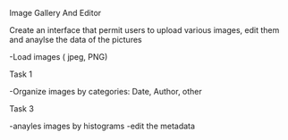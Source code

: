 Image Gallery And Editor

Create an interface that permit users to upload various images, edit them and anaylse the data of the pictures

-Load images ( jpeg, PNG)

Task 1

-Organize images by categories: Date, Author, other

Task 3

-anayles images by histograms 
-edit the metadata
